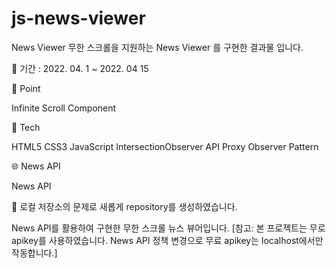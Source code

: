 # js-news-viewer

News Viewer
무한 스크롤을 지원하는 News Viewer 를 구현한 결과물 입니다.


📅 기간 : 2022. 04. 1 ~ 2022. 04 15


📌 Point

Infinite Scroll
Component

🔨 Tech

HTML5
CSS3
JavaScript
IntersectionObserver API
Proxy
Observer Pattern

🌐 News API

News API


🔔 로컬 저장소의 문제로 새롭게 repository를 생성하였습니다.

News API를 활용하여 구현한 무한 스크롤 뉴스 뷰어입니다. 
[참고: 본 프로젝트는 무로 apikey를 사용하였습니다. News API 정책 변경으로 무료 apikey는 localhost에서만 작동합니다.]
